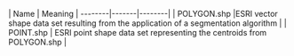 | Name | Meaning 
| --------|-------|--------| 
| POLYGON.shp |ESRI vector shape data set resulting from the application of a segmentation algorithm | 
| POINT.shp | ESRI point shape data set representing the centroids from  POLYGON.shp |

